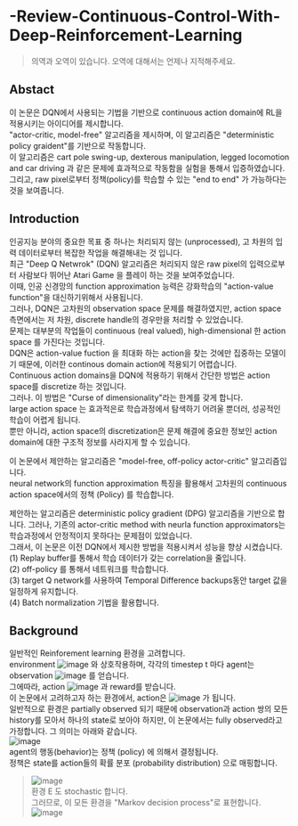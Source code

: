 # -Review-Continuous-Control-With-Deep-Reinforcement-Learning

> 의역과 오역이 있습니다. 오역에 대해서는 언제나 지적해주세요.

## Abstact
이 논문은 DQN에서 사용되는 기법을 기반으로 continuous action domain에 RL을 적용시키는 아이디어를 제시합니다.  
"actor-critic, model-free" 알고리즘을 제시하며, 이 알고리즘은 "deterministic policy graident"를 기반으로 작동합니다.  
이 알고리즘은 cart pole swing-up, dexterous manipulation, legged locomotion and car driving 과 같은 문제에 효과적으로 작동함을 실험을 통해서 입증하였습니다.  
그리고, raw pixel로부터 정책(policy)를 학습할 수 있는 "end to end" 가 가능하다는 것을 보여줍니다.

## Introduction
인공지능 분야의 중요한 목표 중 하나는 처리되지 않는 (unprocessed), 고 차원의 입력 데이터로부터 복잡한 작업을 해결해내는 것 입니다.  
최근 "Deep Q Netwrok" (DQN) 알고리즘은 처리되지 않은 raw pixel의 입력으로부터 사람보다 뛰어난 Atari Game 을 플레이 하는 것을 보여주었습니다.  
이때, 인공 신경망의 function approximation 능력은 강화학습의 "action-value function"을 대신하기위해서 사용됩니다.  
그러나, DQN은 고차원의 observation space 문제를 해결하였지만, action space 측면에서는 저 차원, discrete handle의 경우만을 처리할 수 있었습니다.  
문제는 대부분의 작업들이 continuous (real valued), high-dimensional 한 action space 를 가진다는 것입니다.  
DQN은 action-value fuction 을 최대화 하는 action을 찾는 것에만 집중하는 모델이기 때문에, 이러한 continous domain action에 적용되기 어렵습니다.  
Continuous action domains을 DQN에 적용하기 위해서 간단한 방법은 action space를 discretize 하는 것입니다.  
그러나. 이 방법은 "Curse of dimensionality"라는 한계를 갖게 합니다.  
large action space 는 효과적은로 학습과정에서 탐색하기 어려울 뿐더러, 성공적인 학습이 어렵게 됩니다.  
뿐만 아니라, action space의 discretization은 문제 해결에 중요한 정보인 action domain에 대한 구조적 정보를 사라지게 할 수 있습니다.  

이 논문에서 제안하는 알고리즘은 "model-free, off-policy actor-critic" 알고리즘입니다.  
neural network의 function approximation 특징을 활용해서 고차원의 continuous action space에서의 정책 (Policy) 를 학습합니다.  

제안하는 알고리즘은 deterministic policy gradient (DPG) 알고리즘을 기반으로 합니다. 그러나, 기존의 actor-critic method with neurla function approximators는 학습과정에서 안정적이지 못하다는 문제점이 있었습니다.  
그래서, 이 논문은 이전 DQN에서 제시한 방법을 적용시켜서 성능을 향상 시켰습니다.  
(1) Replay buffer를 통해서 학습 데이터가 갖는 correlation을 줄입니다.  
(2) off-policy 를 통해서 네트워크를 학습합니다.  
(3) target Q network를 사용하여 Temporal Difference backups동안 target 값을 일정하게 유지합니다.  
(4) Batch normalization 기법을 활용합니다.  

## Background
일반적인 Reinforement learning 환경을 고려합니다.  
environment ![image](https://user-images.githubusercontent.com/40893452/44575915-36d49780-a7c8-11e8-8c2d-505020fb3f8d.png) 와 상호작용하며, 각각의 timestep t 마다 agent는 observation ![image](https://user-images.githubusercontent.com/40893452/44575962-5a97dd80-a7c8-11e8-8f96-f11f79edefb9.png) 를 얻습니다.  
그에따라, action ![image](https://user-images.githubusercontent.com/40893452/44575996-70a59e00-a7c8-11e8-92fb-c47d402c6371.png) 과 reward를 받습니다.  
이 논문에서 고려하고자 하는 환경에서, action은 ![image](https://user-images.githubusercontent.com/40893452/44576050-903cc680-a7c8-11e8-9870-56d0beb84918.png) 가 됩니다.  
일반적으로 환경은 partially observed 되기 때문에 observation과 action 쌍의 모든 history를 모아서 하나의 state로 보아야 하지만, 이 논문에서는 fully observed라고 가정합니다. 그 의미는 아래와 같습니다.  
![image](https://user-images.githubusercontent.com/40893452/44576204-e7db3200-a7c8-11e8-9275-da9e6cb28f73.png)  
agent의 행동(behavior)는 정책 (policy) 에 의해서 결정됩니다.  
정책은 state를 action들의 확률 분포 (probability distribution) 으로 매핑합니다.  
> ![image](https://user-images.githubusercontent.com/40893452/44576281-1d801b00-a7c9-11e8-9d28-c4fc9a34d784.png)  
환경 E 도 stochastic 합니다.  
그러므로, 이 모든 환경을 "Markov decision process"로 표현합니다.  
> ![image](https://user-images.githubusercontent.com/40893452/44576430-7c459480-a7c9-11e8-8dc1-02a66698d89a.png)  








